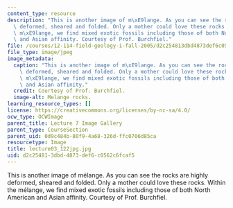 ```yaml
---
content_type: resource
description: "This is another image of m\xE9lange. As you can see the rocks are highly\
  \ deformed, sheared and folded. Only a mother could love these rocks. Within the\
  \ m\xE9lange, we find mixed exotic fossils including those of both North American\
  \ and Asian affinity. Courtesy of Prof. Burchfiel."
file: /courses/12-114-field-geology-i-fall-2005/d2c254813dbd4873def6c0562c6fcaf5_lecture03_122jpg.jpg
file_type: image/jpeg
image_metadata:
  caption: "This is another image of m\xE9lange. As you can see the rocks are highly\
    \ deformed, sheared and folded. Only a mother could love these rocks. Within the\
    \ m\xE9lange, we find mixed exotic fossils including those of both North American\
    \ and Asian affinity."
  credit: Courtesy of Prof. Burchfiel.
  image-alt: Melange rocks.
learning_resource_types: []
license: https://creativecommons.org/licenses/by-nc-sa/4.0/
ocw_type: OCWImage
parent_title: Lecture 7 Image Gallery
parent_type: CourseSection
parent_uid: 0d9c484b-80f9-4a68-326d-ffc0706d85ca
resourcetype: Image
title: lecture03_122jpg.jpg
uid: d2c25481-3dbd-4873-def6-c0562c6fcaf5
---
```

This is another image of mélange. As you can see the rocks are highly deformed, sheared and folded. Only a mother could love these rocks. Within the mélange, we find mixed exotic fossils including those of both North American and Asian affinity. Courtesy of Prof. Burchfiel.